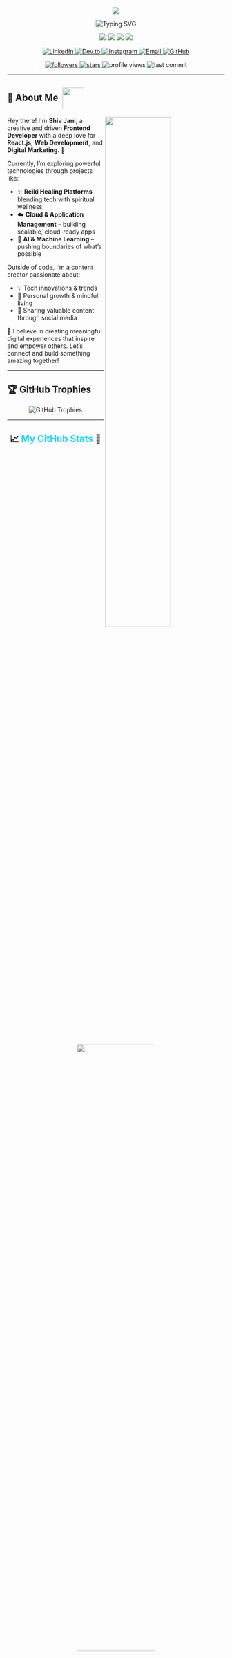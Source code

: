 <!-- Header Section with Dynamic Typing Effect -->
<div align="center">
  <img src="https://capsule-render.vercel.app/api?type=waving&color=gradient&customColorList=0,2,2,5,30&height=300&section=header&text=Shiv%20Jani&fontSize=90&fontColor=fff&animation=fadeIn&fontAlignY=38&desc=Full%20Stack%20Developer%20%7C%20Digital%20Innovator%20%7C%20Tech%20Enthusiast&descAlignY=51&descAlign=62"/>
</div>

<!-- Dynamic Typing Animation -->
<p align="center">
  <img src="https://readme-typing-svg.herokuapp.com?font=Fira+Code&weight=600&size=28&duration=3000&pause=1000&color=00D4AA&center=true&vCenter=true&width=600&lines=Frontend+Developer+%F0%9F%9A%80;React.js+%26+Next.js+Expert+%E2%9A%A1;Digital+Marketing+Strategist+%F0%9F%93%88;Cloud+%26+AI+Enthusiast+%E2%98%81%EF%B8%8F;Creative+Problem+Solver+%F0%9F%A7%A9" alt="Typing SVG" />
</p>


<!-- Quick Stats Bar -->
<p align="center">
  <img src="https://img.shields.io/badge/Experience-3%2B%20Years-brightgreen?style=for-the-badge&logo=calendar&logoColor=white"/>
  <img src="https://img.shields.io/badge/Focus-Frontend%20%26%20Full%20Stack-blue?style=for-the-badge&logo=code&logoColor=white"/>
  <img src="https://img.shields.io/badge/Projects-15%2B-orange?style=for-the-badge&logo=github&logoColor=white"/>
  <img src="https://img.shields.io/badge/Available%20for-Freelance-success?style=for-the-badge&logo=handshake&logoColor=white"/>
</p>

<!-- Social Media Links with Enhanced Design -->
<p align="center">
  <a href="https://www.linkedin.com/in/shiv-jani-56973a26b/" target="_blank">
    <img src="https://img.shields.io/badge/LinkedIn-0077B5?style=for-the-badge&logo=linkedin&logoColor=white&labelColor=0077B5" alt="LinkedIn"/>
  </a>
  <a href="https://dev.to/jani_712" target="_blank">
    <img src="https://img.shields.io/badge/Dev.to-0A0A0A?style=for-the-badge&logo=devdotto&logoColor=white" alt="Dev.to"/>
  </a>
  <a href="https://www.instagram.com/jani._.712/" target="_blank">
    <img src="https://img.shields.io/badge/Instagram-E4405F?style=for-the-badge&logo=instagram&logoColor=white" alt="Instagram"/>
  </a>
  <a href="mailto:shivjani712@gmail.com" target="_blank">
    <img src="https://img.shields.io/badge/Email-D14836?style=for-the-badge&logo=gmail&logoColor=white" alt="Email"/>
  </a>
  <a href="https://github.com/Jani-shiv" target="_blank">
    <img src="https://img.shields.io/badge/GitHub-100000?style=for-the-badge&logo=github&logoColor=white" alt="GitHub"/>
  </a>
</p>

<!-- Profile Views and GitHub Stats -->
<p align="center">
  <a href="https://github.com/Jani-shiv?tab=followers">
    <img src="https://custom-icon-badges.demolab.com/github/followers/Jani-shiv?color=236ad3&labelColor=1155ba&style=for-the-badge&logo=person-add&label=Follow&logoColor=white" alt="followers"/>
  </a>
  <a href="https://github.com/Jani-shiv?tab=repositories&sort=stargazers">
    <img src="https://custom-icon-badges.demolab.com/github/stars/Jani-shiv?color=55960c&style=for-the-badge&labelColor=488207&logo=star&logoColor=white" alt="stars"/>
  </a>
  <img src="https://komarev.com/ghpvc/?username=Jani-shiv&label=Profile%20views&color=0e75b6&style=for-the-badge" alt="profile views"/>
  <img src="https://img.shields.io/github/last-commit/Jani-shiv/Jani-shiv?style=for-the-badge&color=purple" alt="last commit"/>
</p>


---

<h2 >🌟 About Me &nbsp;<img aling="left" src="https://media.giphy.com/media/v1.Y2lkPTc5MGI3NjExN2M2MWVyZ29jaXBhc2M0azRzMDQ5dGtsMHozcDY5emw4cmduNzZsZiZlcD12MV9zdGlja2Vyc19zZWFyY2gmY3Q9cw/k76eCxLAYwyjyFXClf/giphy.gif" width="50" style="vertical-align:middle;"/></h2>


  <img align='right' src="https://media.giphy.com/media/v1.Y2lkPTc5MGI3NjExcWQ1cWc2dW5zd2lsMjRiY3RyNHN2OTRuZDBrdnBvaGhjMWtyc2JxeiZlcD12MV9zdGlja2Vyc19zZWFyY2gmY3Q9cw/3iyKHMIKg5VWG6qHUm/giphy.gif" width="55%" />

Hey there! I'm **Shiv Jani**, a creative and driven **Frontend Developer** with a deep love for **React.js**, **Web Development**, and **Digital Marketing**. 🚀

Currently, I’m exploring powerful technologies through projects like:
- ✨ **Reiki Healing Platforms** – blending tech with spiritual wellness  
- ☁️ **Cloud & Application Management** – building scalable, cloud-ready apps  
- 🤖 **AI & Machine Learning** – pushing boundaries of what’s possible
 

Outside of code, I’m a content creator passionate about:
- 💡 Tech innovations & trends  
- 🌱 Personal growth & mindful living  
- 📱 Sharing valuable content through social media  

🔗 I believe in creating meaningful digital experiences that inspire and empower others. Let’s connect and build something amazing together!

---
## 🏆 GitHub Trophies
<p align="center">
  <img src="https://github-profile-trophy.vercel.app/?username=jani-shiv&theme=rainbow&no-frame=false&no-bg=false&margin-w=8" alt="GitHub Trophies"/>
</p>

---

<h2 align="center">📈 <span style="color:#21D4FD;">My GitHub Stats</span> 🚀</h2>
<p align="center">
  <img src="https://raw.githubusercontent.com/onimur/.github/master/.resources/git-header.svg" width="60%"/>
</p>
<p align="center">
  <img src="https://github-readme-stats.vercel.app/api?username=jani-shiv&show_icons=true&theme=radical&title_color=FF0080&icon_color=FFD200&text_color=21D4FD&bg_color=0d1117" alt="jani-shiv" width="48%"/>
  <img src="https://github-readme-stats.vercel.app/api/top-langs/?username=Jani-shiv&layout=compact&theme=radical&title_color=FFD200&text_color=21D4FD&bg_color=0d1117" width="40%"/>
</p>
<p align="center">
  <img src="https://img.shields.io/badge/Commits-FF0080?style=for-the-badge&logo=github&logoColor=white"/>
  <img src="https://img.shields.io/badge/PRs-FFD200?style=for-the-badge&logo=github&logoColor=black"/>
  <img src="https://img.shields.io/badge/Issues-21D4FD?style=for-the-badge&logo=github&logoColor=black"/>
  <img src="https://img.shields.io/badge/Stars-B721FF?style=for-the-badge&logo=star&logoColor=white"/>
</p>


---
## Tech Stack



  <img align='right' src="https://media.giphy.com/media/gshXSPw4cTEoUL6Z31/giphy.gif?cid=ecf05e47d7r3cw8agb3uquz1bik09flsfjp94b61ae9h1g9n&ep=v1_stickers_search&rid=giphy.gif&ct=s" width="13%" />

  <ul>
    <li><img src="https://img.shields.io/badge/React-20232A?style=for-the-badge&logo=react&logoColor=61DAFB" height="25"/> <img src="https://img.shields.io/badge/Next.js-000?style=for-the-badge&logo=nextdotjs&logoColor=white" height="25"/> <img src="https://img.shields.io/badge/HTML5-E34F26?style=for-the-badge&logo=html5&logoColor=white" height="25"/> <img src="https://img.shields.io/badge/CSS3-1572B6?style=for-the-badge&logo=css3&logoColor=white" height="25"/> <img src="https://img.shields.io/badge/JavaScript-F7DF1E?style=for-the-badge&logo=javascript&logoColor=black" height="25"/> <b>Frontend</b></li>
    <li><img src="https://img.shields.io/badge/Node.js-339933?style=for-the-badge&logo=nodedotjs&logoColor=white" height="25"/> <img src="https://img.shields.io/badge/Django-092E20?style=for-the-badge&logo=django&logoColor=white" height="25"/> <b>Backend</b></li>
    <li><img src="https://img.shields.io/badge/MongoDB-4EA94B?style=for-the-badge&logo=mongodb&logoColor=white" height="25"/> <img src="https://img.shields.io/badge/PostgreSQL-4169E1?style=for-the-badge&logo=postgresql&logoColor=white" height="25"/> <b>Database</b></li>
    <li><img src="https://img.shields.io/badge/TensorFlow-FF6F00?style=for-the-badge&logo=tensorflow&logoColor=white" height="25"/> <img src="https://img.shields.io/badge/OpenCV-5C3EE8?style=for-the-badge&logo=opencv&logoColor=white" height="25"/> <img src="https://img.shields.io/badge/Express-000?style=for-the-badge&logo=express&logoColor=white" height="25"/> <img src="https://img.shields.io/badge/Webpack-8DD6F9?style=for-the-badge&logo=webpack&logoColor=black" height="25"/> <img src="https://img.shields.io/badge/Git-F05032?style=for-the-badge&logo=git&logoColor=white" height="25"/> <img src="https://img.shields.io/badge/Docker-2496ED?style=for-the-badge&logo=docker&logoColor=white" height="25"/> <b>Tools & Libraries</b></li>
  </ul>



---

## My Recent Activity

![Recent Activity](https://github-readme-activity-graph.vercel.app/graph?username=jani-shiv&theme=redical&custom_title=Shiv%20Jani%20Activity%20Graph)

---

## Spotify & Vibing 

<p align="left">
  <a href="https://open.spotify.com/user/31tnvy6ymtwr4hpnqhj6p4aaosde" target="_blank">
    <img src="https://img.shields.io/badge/Spotify-Now%20Playing-1DB954?style=for-the-badge&logo=spotify&logoColor=white"/>
  </a>
</p>



---

## 🤝 Connect with Me

<p align="center">
  <a href="https://www.linkedin.com/in/shiv-jani-56973a26b/" target="_blank">
    <img src="https://readme-typing-svg.demolab.com?font=Fira+Code&weight=700&size=22&pause=1000&color=0A66C2&center=true&vCenter=true&width=200&lines=LinkedIn" alt="LinkedIn"/>
    <img src="https://img.shields.io/badge/LinkedIn-0A66C2?style=for-the-badge&logo=linkedin&logoColor=white" alt="LinkedIn"/>
  </a>
  <a href="https://www.instagram.com/jani._.712/" target="_blank">
    <img src="https://readme-typing-svg.demolab.com?font=Fira+Code&weight=700&size=22&pause=1000&color=E4405F&center=true&vCenter=true&width=200&lines=Instagram" alt="Instagram"/>
    <img src="https://img.shields.io/badge/Instagram-E4405F?style=for-the-badge&logo=instagram&logoColor=white" alt="Instagram"/>
  </a>
  <a href="https://open.spotify.com/user/11147618695" target="_blank">
    <img src="https://readme-typing-svg.demolab.com?font=Fira+Code&weight=700&size=22&pause=1000&color=1DB954&center=true&vCenter=true&width=200&lines=Spotify" alt="Spotify"/>
    <img src="https://img.shields.io/badge/Spotify-1DB954?style=for-the-badge&logo=spotify&logoColor=white" alt="Spotify"/>
  </a>
</p>


---

<p align="center">
  <img src="https://capsule-render.vercel.app/api?type=waving&color=FF0080,FFD200,21D4FD,00C7B7,00FF00,FF0000,FFA500,9400D3&height=120&section=footer&text=🌈%20Thanks%20for%20Vibing%20Here!%20🚀&fontSize=35&fontColor=fff&animation=twinkling"/>
</p>

